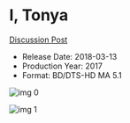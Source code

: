 # I, Tonya

[Discussion Post](https://www.avsforum.com/threads/bass-eq-for-filtered-movies.2995212/post-56994450)

* Release Date: 2018-03-13
* Production Year: 2017
* Format: BD/DTS-HD MA 5.1

![img 0](https://i.imgur.com/m5QVows.jpg)

![img 1](https://i.imgur.com/pfXift5.jpg)

